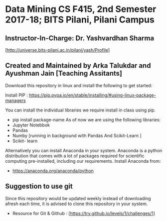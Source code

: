 # Data Mining CS F415, 2nd Semester 2017-18; BITS Pilani, Pilani Campus

## Instructor-In-Charge: Dr. Yashvardhan Sharma
[http://universe.bits-pilani.ac.in/pilani/yash/Profile]
## Created and Maintained by Arka Talukdar and Ayushman Jain [Teaching Assitants]

Download this repository in linux and install the following to get started:

Install PIP : https://pip.pypa.io/en/stable/installing/#using-linux-package-managers

You can install the individual libraries we require install in class using pip.
- pip install  package-name
As of now we are using the following libraries:
- Jupyter Notebbok
- Pandas
- Numby [running in background with Pandas And Scikit-Learn ]
- Scikit- learn


Alternatively you can install Anaconda in your system. Anaconda is a python distribution 
that comes with a lot of packages required for scientific computing pre-installed, including our requirements.
Install Anaconda from:
- https://anaconda.org/anaconda/python

## Suggestion to use git

Since this repository would be updated weekly instead of downloading afresh  each time, it is advised to clone this repository in your system.
- Resource for Git & Github : [https://try.github.io/levels/1/challenges/1] 

